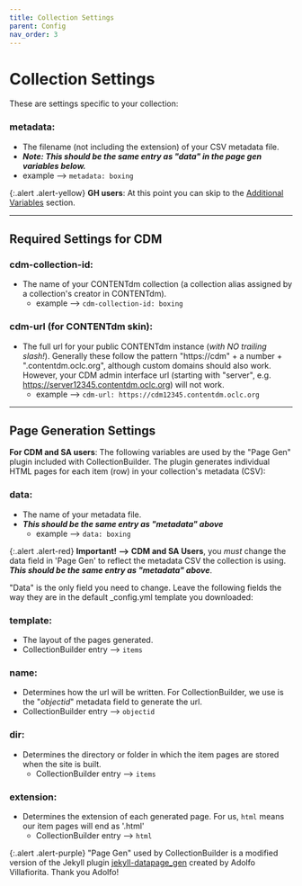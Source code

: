 ```yaml
---
title: Collection Settings
parent: Config
nav_order: 3
---
```


# Collection Settings

These are settings specific to your collection:

### metadata: 

- The filename (not including the extension) of your CSV metadata file. 
- ***Note: This should be the same entry as "data" in the page gen variables below.***
- example --> `metadata: boxing`

{:.alert .alert-yellow}
**GH users**: At this point you can skip to the [Additional Variables](../additional) section.

---

## Required Settings for CDM

### cdm-collection-id: 

- The name of your CONTENTdm collection (a collection alias assigned by a collection's creator in CONTENTdm).
	- example --> `cdm-collection-id: boxing` 

### cdm-url (for CONTENTdm skin): 

- The full url for your public CONTENTdm instance (*with NO trailing slash!*). Generally these follow the pattern "https://cdm" + a number + ".contentdm.oclc.org", although custom domains should also work. However, your CDM admin interface url (starting with "server", e.g. https://server12345.contentdm.oclc.org) will not work.
	- example --> `cdm-url: https://cdm12345.contentdm.oclc.org`

---

## Page Generation Settings

**For CDM and SA users**: The following variables are used by the "Page Gen" plugin included with CollectionBuilder.
The plugin generates individual HTML pages for each item (row) in your collection's metadata (CSV):

### data: 

- The name of your metadata file. 
- ***This should be the same entry as "metadata" above***
	- example --> `data: boxing`

{:.alert .alert-red}
**Important! -->** **CDM and SA Users**, you *must* change the data field in 'Page Gen' to reflect the metadata CSV the collection is using. ***This should be the same entry as "metadata" above***.

"Data" is the only field you need to change. Leave the following fields the way they are in the default _config.yml template you downloaded:

### template: 

- The layout of the pages generated. 
- CollectionBuilder entry --> `items`

### name: 

- Determines how the url will be written. For CollectionBuilder, we use is the "*objectid*" metadata field to generate the url.
- CollectionBuilder entry --> `objectid`

### dir: 

- Determines the directory or folder in which the item pages are stored when the site is built. 
	- CollectionBuilder entry --> `items`

### extension: 

- Determines the extension of each generated page. For us, `html` means our item pages will end as '.html' 
	- CollectionBuilder entry --> `html`

{:.alert .alert-purple}
"Page Gen" used by CollectionBuilder is a modified version of the Jekyll plugin [jekyll-datapage_gen](https://github.com/avillafiorita/jekyll-datapage_gen) created by Adolfo Villafiorita. Thank you Adolfo!


